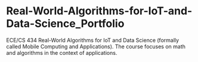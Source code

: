 # Real-World-Algorithms-for-IoT-and-Data-Science_Portfolio
ECE/CS 434 Real-World Algorithms for IoT and Data Science (formally called Mobile Computing and Applications). The course focuses on math and algorithms in the context of applications.
